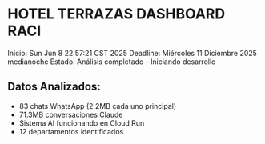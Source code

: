 # HOTEL TERRAZAS DASHBOARD RACI
Inicio: Sun Jun  8 22:57:21 CST 2025
Deadline: Miércoles 11 Diciembre 2025 medianoche
Estado: Análisis completado - Iniciando desarrollo

## Datos Analizados:
- 83 chats WhatsApp (2.2MB cada uno principal)
- 71.3MB conversaciones Claude
- Sistema AI funcionando en Cloud Run
- 12 departamentos identificados
